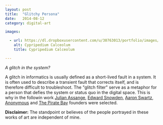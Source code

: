 ```yaml
---
layout: post
title:  "Glitchy Persona"
date:   2014-08-12
category: digital-art

images:

  - url: https://dl.dropboxusercontent.com/u/30763013/portfolio/images/digital%20art/GlitchyPersona/glitchyAnonymous/screenshot-1.png
    alt: Cypripedium Calceolum
    title: Cypripedium Calceolum

---
```

_A glitch in the system?_

A glitch in informatics is usually defined as a short-lived fault in a system. It is often used to describe a transient fault that corrects itself, and is therefore difficult to troubleshoot. The "glitch filter" serve as a metaphor for a person that defies the system or status quo in the digital space. This is why in the followin work [Julian Assange](http://en.wikipedia.org/wiki/Julian_Assange), [Edward Snowden](http://en.wikipedia.org/wiki/Edward_Snowden), [Aaron Swartz](http://en.wikipedia.org/wiki/Aaron_Swartz), [Anonymous](http://en.wikipedia.org/wiki/Anonymous_%28group%29) and [The Pirate Bay](http://en.wikipedia.org/wiki/The_Pirate_Bay) founders were selected.

__Disclaimer:__ The standpoint or believes of the people portrayed in these works of art are independent of mine.
